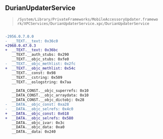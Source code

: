 ## DurianUpdaterService

> `/System/Library/PrivateFrameworks/MobileAccessoryUpdater.framework/XPCServices/DurianUpdaterService.xpc/DurianUpdaterService`

```diff

-2956.0.7.0.0
-  __TEXT.__text: 0x36c0
+2960.0.47.0.3
+  __TEXT.__text: 0x36bc
   __TEXT.__auth_stubs: 0x290
   __TEXT.__objc_stubs: 0xfe0
-  __TEXT.__objc_methlist: 0x2fc
+  __TEXT.__objc_methlist: 0x54c
   __TEXT.__const: 0x98
   __TEXT.__cstring: 0x509
   __TEXT.__oslogstring: 0x7aa

   __DATA_CONST.__objc_superrefs: 0x10
   __DATA_CONST.__objc_arraydata: 0x10
   __DATA_CONST.__objc_dictobj: 0x28
-  __DATA.__objc_const: 0xa28
-  __DATA.__objc_selrefs: 0x4c0
+  __DATA.__objc_const: 0x618
+  __DATA.__objc_selrefs: 0x580
   __DATA.__objc_ivar: 0x3c
   __DATA.__objc_data: 0xa0
   __DATA.__data: 0x240

```

